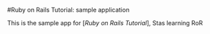 #Ruby on Rails Tutorial: sample application

This is the sample app for
[*Ruby on Rails Tutorial*], Stas learning RoR